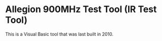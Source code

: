 # Allegion 900MHz Test Tool (IR Test Tool)

This is a Visual Basic tool that was last built in 2010.
